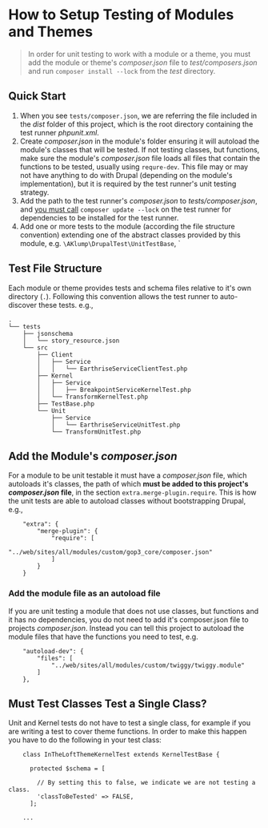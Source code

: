 # How to Setup Testing of Modules and Themes

> In order for unit testing to work with a module or a theme, you must add the module or theme's _composer.json_ file to _test/composers.json_ and run `composer install --lock` from the _test_ directory.

## Quick Start

1. When you see `tests/composer.json`, we are referring the file included in the _dist_ folder of this project, which is the root directory containing the test runner _phpunit.xml_.
1. Create _composer.json_ in the module's folder ensuring it will autoload the module's classes that will be tested.  If not testing classes, but functions, make sure the module's _composer.json_ file loads all files that contain the functions to be tested, usually using `requre-dev`.  This file may or may not have anything to do with Drupal (depending on the module's implementation), but it is required by the test runner's unit testing strategy.
1. Add the path to the test runner's _composer.json_ to _tests/composer.json_, and [you must call](https://github.com/wikimedia/composer-merge-plugin#updating-sub-levels-composerjson-files) `composer update --lock` on the test runner for dependencies to be installed for the test runner.
1. Add one or more tests to the module (according the file structure convention) extending one of the abstract classes provided by this module, e.g. `\AKlump\DrupalTest\UnitTestBase`, `

## Test File Structure

Each module or theme provides tests and schema files relative to it's own directory (`.`).  Following this convention allows the test runner to auto-discover these tests.  e.g.,

    .
    └── tests
        ├── jsonschema
        │   └── story_resource.json
        └── src
            ├── Client
            │   ├── Service
            │   │   └── EarthriseServiceClientTest.php
            ├── Kernel
            │   ├── Service
            │   │   ├── BreakpointServiceKernelTest.php
            │   └── TransformKernelTest.php
            ├── TestBase.php
            └── Unit
                ├── Service
                │   └── EarthriseServiceUnitTest.php
                └── TransformUnitTest.php

## Add the Module's _composer.json_

For a module to be unit testable it must have a _composer.json_ file, which autoloads it's classes, the path of which **must be added to this project's _composer.json_ file**, in the section `extra.merge-plugin.require`.  This is how the unit tests are able to autoload classes without bootstrapping Drupal, e.g.,

        "extra": {
            "merge-plugin": {
                "require": [
                    "../web/sites/all/modules/custom/gop3_core/composer.json"
                ]
            }
        }
        
### Add the module file as an autoload file

If you are unit testing a module that does not use classes, but functions and it has no dependencies, you do not need to add it's composer.json file to projects _composer.json_.  Instead you can tell this project to autoload the module files that have the functions you need to test, e.g.

        "autoload-dev": {
            "files": [
                "../web/sites/all/modules/custom/twiggy/twiggy.module"
            ]
        },        

## Must Test Classes Test a Single Class?

Unit and Kernel tests do not have to test a single class, for example if you are writing a test to cover theme functions.  In order to make this happen you have to do the following in your test class:

        class InTheLoftThemeKernelTest extends KernelTestBase {
        
          protected $schema = [
          
            // By setting this to false, we indicate we are not testing a class.
            'classToBeTested' => FALSE,
          ];
          
        ...
